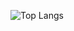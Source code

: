 ![Top Langs](https://github-readme-stats.vercel.app/api/top-langs/?username=wilyJ80&layout=compact&theme=transparent&disable_animations=true)
